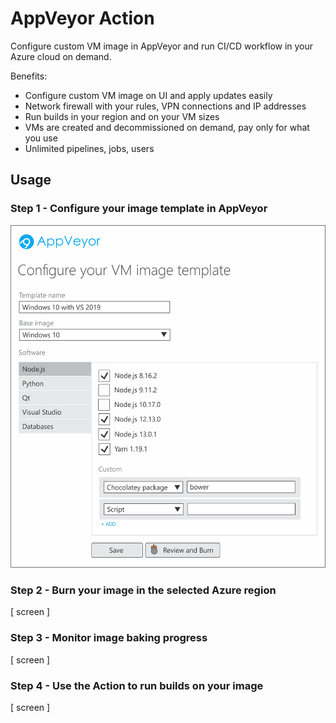 # AppVeyor Action

Configure custom VM image in AppVeyor and run CI/CD workflow in your Azure cloud on demand.

Benefits:

* Configure custom VM image on UI and apply updates easily
* Network firewall with your rules, VPN connections and IP addresses
* Run builds in your region and on your VM sizes
* VMs are created and decommissioned on demand, pay only for what you use
* Unlimited pipelines, jobs, users

## Usage

### Step 1 - Configure your image template in AppVeyor

![Configure your VM image template](assets/img/github-action-step-1-configure-image-template.png)

### Step 2 - Burn your image in the selected Azure region

[ screen ]

### Step 3 - Monitor image baking progress

[ screen ]

### Step 4 - Use the Action to run builds on your image

[ screen ]
